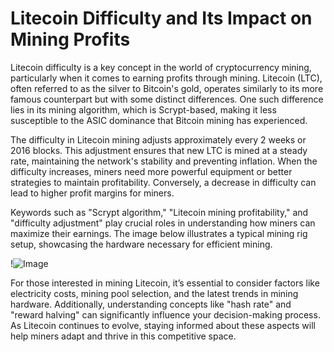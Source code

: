 # Litecoin Difficulty and Its Impact on Mining Profits

Litecoin difficulty is a key concept in the world of cryptocurrency mining, particularly when it comes to earning profits through mining. Litecoin (LTC), often referred to as the silver to Bitcoin's gold, operates similarly to its more famous counterpart but with some distinct differences. One such difference lies in its mining algorithm, which is Scrypt-based, making it less susceptible to the ASIC dominance that Bitcoin mining has experienced.

The difficulty in Litecoin mining adjusts approximately every 2 weeks or 2016 blocks. This adjustment ensures that new LTC is mined at a steady rate, maintaining the network's stability and preventing inflation. When the difficulty increases, miners need more powerful equipment or better strategies to maintain profitability. Conversely, a decrease in difficulty can lead to higher profit margins for miners.

Keywords such as "Scrypt algorithm," "Litecoin mining profitability," and "difficulty adjustment" play crucial roles in understanding how miners can maximize their earnings. The image below illustrates a typical mining rig setup, showcasing the hardware necessary for efficient mining.

!![Image](https://github.com/user-attachments/assets/590b50a7-4459-4e76-8a31-559aed223621)

For those interested in mining Litecoin, it’s essential to consider factors like electricity costs, mining pool selection, and the latest trends in mining hardware. Additionally, understanding concepts like "hash rate" and "reward halving" can significantly influence your decision-making process. As Litecoin continues to evolve, staying informed about these aspects will help miners adapt and thrive in this competitive space.